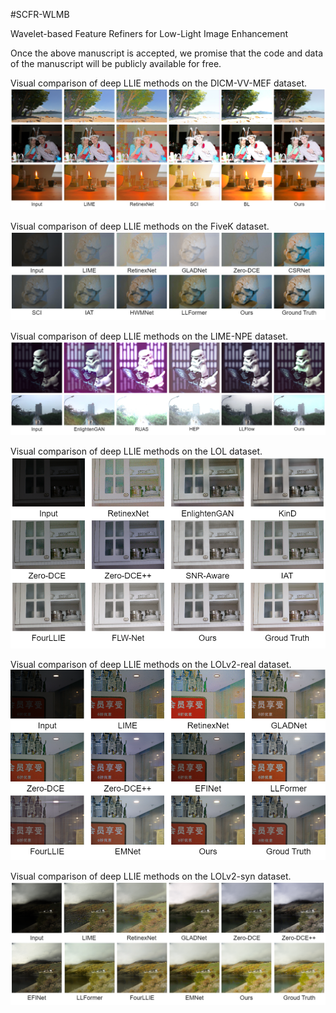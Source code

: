#SCFR-WLMB

Wavelet-based Feature Refiners for Low-Light Image Enhancement

Once the above manuscript is accepted, we promise that the code and data of the manuscript will be publicly available for free.

Visual comparison of deep LLIE methods on the DICM-VV-MEF dataset.
![这是DICM-VV-MEF](/DICM-VV-MEF.png)

Visual comparison of deep LLIE methods on the FiveK dataset.
![这是FiveK](/FiveK.png)

Visual comparison of deep LLIE methods on the LIME-NPE dataset.
![这是LIME-NPE](/LIME-NPE.png)

Visual comparison of deep LLIE methods on the LOL dataset.
![这是LOL](/LOL.png)

Visual comparison of deep LLIE methods on the LOLv2-real dataset.
![这是LOLv2-real](/LOLv2-real.png)

Visual comparison of deep LLIE methods on the LOLv2-syn dataset.
![这是LOLv2-syn](/LOLv2-syn.png)
